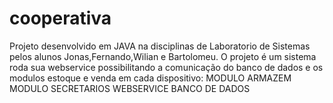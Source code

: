 # cooperativa

Projeto desenvolvido em JAVA na disciplinas de Laboratorio de Sistemas 
pelos alunos Jonas,Fernando,Wilian e Bartolomeu.
O projeto é um sistema roda sua webservice possibilitando a comunicação do banco de dados e os modulos  estoque e venda em cada dispositivo:
MODULO ARMAZEM
MODULO SECRETARIOS
WEBSERVICE
BANCO DE DADOS
